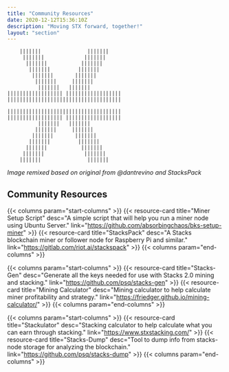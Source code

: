 ```yaml
---
title: "Community Resources"
date: 2020-12-12T15:36:10Z
description: "Moving STX forward, together!"
layout: "section"
---
```


```none
    |||||||               |||||||
     |||||||             |||||||
      |||||||           |||||||
       |||||||         |||||||
        |||||||       |||||||
         |||||||     |||||||
          |||||||   |||||||
|||||||||||||||||| ||||||||||||||||||
|||||||||||||||||||||||||||||||||||||

|||||||||||||||||||||||||||||||||||||
|||||||||||||||||| ||||||||||||||||||
          |||||||   |||||||
         |||||||     |||||||
        |||||||       |||||||
       |||||||         |||||||
      |||||||           |||||||
     |||||||             |||||||
    |||||||               |||||||
```

*Image remixed based on original from @dantrevino and StacksPack*

## Community Resources

{{< columns param="start-columns" >}}
  {{< resource-card title="Miner Setup Script"
    desc="A simple script that will help you run a miner node using Ubuntu Server."
    link="https://github.com/absorbingchaos/bks-setup-miner" >}}
  {{< resource-card title="StacksPack"
    desc="A Stacks blockchain miner or follower node for Raspberry Pi and similar."
    link="https://gitlab.com/riot.ai/stackspack" >}}
{{< columns param="end-columns" >}}

{{< columns param="start-columns" >}}
  {{< resource-card title="Stacks-Gen"
    desc="Generate all the keys needed for use with Stacks 2.0 mining and stacking."
    link="https://github.com/psq/stacks-gen" >}}
  {{< resource-card title="Mining Calculator"
    desc="Mining calculator to help calculate miner profitability and strategy."
    link="https://friedger.github.io/mining-calculator/" >}}
{{< columns param="end-columns" >}}

{{< columns param="start-columns" >}}
  {{< resource-card title="Stackulator"
    desc="Stacking calculator to help calculate what you can earn through stacking."
    link="https://www.stxstacking.com/" >}}
  {{< resource-card title="Stacks-Dump"
    desc="Tool to dump info from stacks-node storage for analyzing the blockchain."
    link="https://github.com/psq/stacks-dump" >}}
{{< columns param="end-columns" >}}
